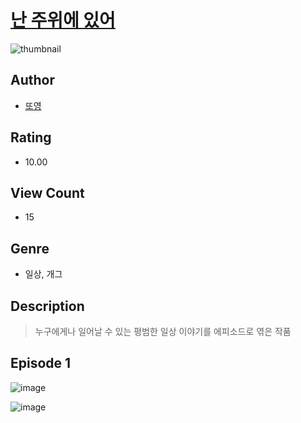 # [난 주위에 있어](https://comic.naver.com/challenge/list?titleId=810444)
![thumbnail](https://image-comic.pstatic.net/user_contents_data/challenge_comic/2023/05/23/308909/upload_7090180053146875234_480x623.jpeg)

## Author
- [또영](https://comic.naver.com/artistTitle?id=308909)

## Rating
- 10.00

## View Count
- 15

## Genre
- 일상, 개그

## Description
> 누구에게나 일어날 수 있는 평범한 일상 이야기를 에피소드로 엮은 작품


## Episode 1
![image](https://image-comic.pstatic.net/user_contents_data/challenge_comic/2023/05/23/308909/upload_3833801758995789111.jpeg)

![image](https://image-comic.pstatic.net/user_contents_data/challenge_comic/2023/05/23/308909/upload_3702862930127643961.jpeg)
